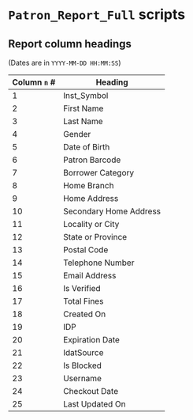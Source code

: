 # `Patron_Report_Full` scripts

## Report column headings
(Dates are in `YYYY-MM-DD HH:MM:SS`)

Column `n` # | Heading
-------------|------------
1            | Inst_Symbol
2            | First Name
3            | Last Name
4            | Gender
5            | Date of Birth
6            | Patron Barcode
7            | Borrower Category
8            | Home Branch
9            | Home Address
10           | Secondary Home Address
11           | Locality or City
12           | State or Province
13           | Postal Code
14           | Telephone Number
15           | Email Address
16           | Is Verified
17           | Total Fines
18           | Created On
19           | IDP
20           | Expiration Date
21           | IdatSource
22           | Is Blocked
23           | Username
24           | Checkout Date
25           | Last Updated On
